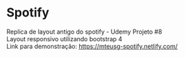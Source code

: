 # Spotify
Replica de layout antigo do spotify - Udemy Projeto #8 <br>
Layout responsivo utilizando bootstrap 4 <br>
Link para demonstração: https://mteusg-spotify.netlify.com/
